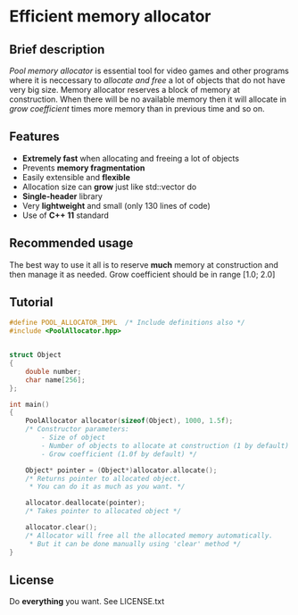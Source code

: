 # Efficient memory allocator

## Brief description
*Pool memory allocator* is essential tool for video games and other programs
where it is neccessary to *allocate and free* a lot of objects
that do not have very big size.
Memory allocator reserves a block of memory at construction.
When there will be no available memory then it will allocate
in *grow coefficient* times more memory than in previous time and so on.

## Features
* **Extremely fast** when allocating and freeing a lot of objects
* Prevents **memory fragmentation**
* Easily extensible and **flexible**
* Allocation size can **grow** just like std::vector do
* **Single-header** library
* Very **lightweight** and small (only 130 lines of code)
* Use of **C++ 11** standard

## Recommended usage
The best way to use it all is to reserve **much** memory at construction
and then manage it as needed.
Grow coefficient should be in range [1.0; 2.0]

## Tutorial 
``` cpp
#define POOL_ALLOCATOR_IMPL  /* Include definitions also */
#include <PoolAllocator.hpp> 


struct Object 
{
    double number;
    char name[256];
};

int main()
{
    PoolAllocator allocator(sizeof(Object), 1000, 1.5f);
    /* Constructor parameters:
        - Size of object
        - Number of objects to allocate at construction (1 by default)
        - Grow coefficient (1.0f by default) */

    Object* pointer = (Object*)allocator.allocate();
    /* Returns pointer to allocated object.
     * You can do it as much as you want. */

    allocator.deallocate(pointer);
    /* Takes pointer to allocated object */

    allocator.clear();
    /* Allocator will free all the allocated memory automatically.
     * But it can be done manually using 'clear' method */
}
```

## License
Do **everything** you want. See LICENSE.txt

